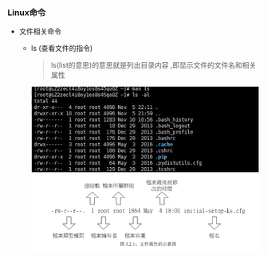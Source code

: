 ### Linux命令

+ 文件相关命令
  - ls (查看文件的指令)
    > ls(list的意思)的意思就是列出目录内容 ,即显示文件的文件名和相关属性

    ![](/images/ls.jpg)
    ![](/images/ls2.png)
